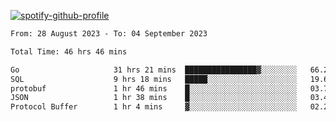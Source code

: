 [![spotify-github-profile](https://spotify-github-profile.vercel.app/api/view?uid=313pysyt3uxkjdidtiuvzf7nrnnu&cover_image=true&theme=natemoo-re&show_offline=false&background_color=121212&interchange=false&bar_color=53b14f&bar_color_cover=false)](https://spotify-github-profile.vercel.app/api/view?uid=313pysyt3uxkjdidtiuvzf7nrnnu&redirect=true)

<!--START_SECTION:waka-->

```txt
From: 28 August 2023 - To: 04 September 2023

Total Time: 46 hrs 46 mins

Go                     31 hrs 21 mins  ████████████████▓░░░░░░░░   66.23 %
SQL                    9 hrs 18 mins   █████░░░░░░░░░░░░░░░░░░░░   19.66 %
protobuf               1 hr 46 mins    █░░░░░░░░░░░░░░░░░░░░░░░░   03.74 %
JSON                   1 hr 38 mins    █░░░░░░░░░░░░░░░░░░░░░░░░   03.49 %
Protocol Buffer        1 hr 4 mins     ▓░░░░░░░░░░░░░░░░░░░░░░░░   02.27 %
```

<!--END_SECTION:waka-->